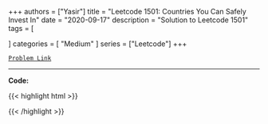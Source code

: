 
+++
authors = ["Yasir"]
title = "Leetcode 1501: Countries You Can Safely Invest In"
date = "2020-09-17"
description = "Solution to Leetcode 1501"
tags = [
    
]
categories = [
    "Medium"
]
series = ["Leetcode"]
+++



[`Problem Link`](https://leetcode.com/problems/countries-you-can-safely-invest-in/description/)

---

**Code:**

{{< highlight html >}}

{{< /highlight >}}

